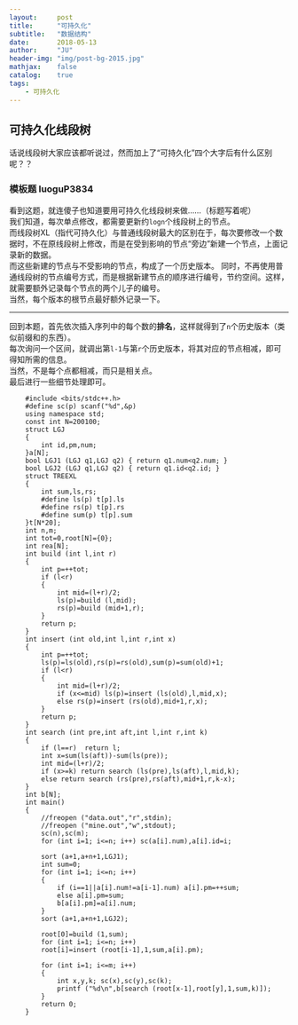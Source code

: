 ```yaml
---
layout:     post
title:      "可持久化"
subtitle:   "数据结构"
date:       2018-05-13
author:     "JU"
header-img: "img/post-bg-2015.jpg"
mathjax:    false
catalog:    true
tags:
    - 可持久化
---
```


## 可持久化线段树
话说线段树大家应该都听说过，然而加上了“可持久化”四个大字后有什么区别呢？？
### 模板题 luoguP3834
看到这题，就连傻子也知道要用可持久化线段树来做……（标题写着呢）  
我们知道，每次单点修改，都需要更新约`logn`个线段树上的节点。  
而线段树XL（指代可持久化）与普通线段树最大的区别在于，每次要修改一个数据时，不在原线段树上修改，而是在受到影响的节点“旁边”新建一个节点，上面记录新的数据。  
而这些新建的节点与不受影响的节点，构成了一个历史版本。
同时，不再使用普通线段树的节点编号方式，而是根据新建节点的顺序进行编号，节约空间。这样，就需要额外记录每个节点的两个儿子的编号。  
当然，每个版本的根节点最好额外记录一下。

---

回到本题，首先依次插入序列中的每个数的**排名**，这样就得到了`n`个历史版本（类似前缀和的东西）。  
每次询问一个区间，就调出第`l-1`与第`r`个历史版本，将其对应的节点相减，即可得知所需的信息。  
当然，不是每个点都相减，而只是相关点。  
最后进行一些细节处理即可。

        #include <bits/stdc++.h>
        #define sc(p) scanf("%d",&p)
        using namespace std;
        const int N=200100;
        struct LGJ
        {
            int id,pm,num;
        }a[N];
        bool LGJ1 (LGJ q1,LGJ q2) { return q1.num<q2.num; }
        bool LGJ2 (LGJ q1,LGJ q2) { return q1.id<q2.id; }
        struct TREEXL
        {
            int sum,ls,rs;
            #define ls(p) t[p].ls
            #define rs(p) t[p].rs
            #define sum(p) t[p].sum
        }t[N*20];
        int n,m;
        int tot=0,root[N]={0};
        int rea[N];
        int build (int l,int r)
        {
            int p=++tot;
            if (l<r)
            {
                int mid=(l+r)/2;
                ls(p)=build (l,mid);
                rs(p)=build (mid+1,r);
            }
            return p;
        }
        int insert (int old,int l,int r,int x)
        {
            int p=++tot;
            ls(p)=ls(old),rs(p)=rs(old),sum(p)=sum(old)+1;
            if (l<r)
            {
                int mid=(l+r)/2;
                if (x<=mid) ls(p)=insert (ls(old),l,mid,x);
                else rs(p)=insert (rs(old),mid+1,r,x);
            }
            return p;
        }
        int search (int pre,int aft,int l,int r,int k)
        {
            if (l==r)  return l;
            int x=sum(ls(aft))-sum(ls(pre));
            int mid=(l+r)/2;
            if (x>=k) return search (ls(pre),ls(aft),l,mid,k);
            else return search (rs(pre),rs(aft),mid+1,r,k-x);
        }
        int b[N];
        int main()
        {
            //freopen ("data.out","r",stdin);
            //freopen ("mine.out","w",stdout);
            sc(n),sc(m);
            for (int i=1; i<=n; i++) sc(a[i].num),a[i].id=i;

            sort (a+1,a+n+1,LGJ1);
            int sum=0;
            for (int i=1; i<=n; i++)
            {
                if (i==1||a[i].num!=a[i-1].num) a[i].pm=++sum;
                else a[i].pm=sum;
                b[a[i].pm]=a[i].num;
            }
            sort (a+1,a+n+1,LGJ2);

            root[0]=build (1,sum);
            for (int i=1; i<=n; i++)
            root[i]=insert (root[i-1],1,sum,a[i].pm);

            for (int i=1; i<=m; i++)
            {
                int x,y,k; sc(x),sc(y),sc(k);
                printf ("%d\n",b[search (root[x-1],root[y],1,sum,k)]);
            }
            return 0;
        }

